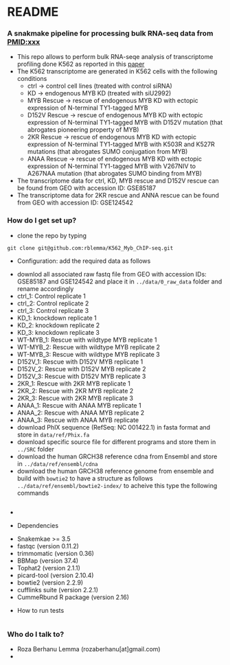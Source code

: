 # README #



### A snakmake pipeline for processing bulk RNA-seq data from [PMID:xxx]() ###
- This repo allows to perform bulk RNA-seqe analysis of transcriptome profiling done K562 as reported in this [paper]()
 - The K562 transcriptome are generated in K562 cells with the following conditions
   - ctrl -> control cell lines (treated with control siRNA)
   - KD -> endogenous MYB KD (treated with siU2992)
   - MYB Rescue -> rescue of endogenous MYB KD with ectopic expression of N-terminal TY1-tagged MYB
   - D152V Rescue -> rescue of endogenous MYB KD with ectopic expression of N-terminal TY1-tagged MYB with D152V mutation (that abrogates pioneering property of MYB)
   - 2KR Rescue -> rescue of endogenous MYB KD with ectopic expression of N-terminal TY1-tagged MYB with K503R and K527R mutations (that abrogates SUMO conjugation from MYB)
   - ANAA Rescue -> rescue of endogenous MYB KD with ectopic expression of N-terminal TY1-tagged MYB with V267NIV to A267NAA mutation (that abrogates SUMO binding from MYB)
- The transcriptome data for ctrl, KD, MYB rescue and D152V rescue can be found from GEO with accession ID: GSE85187
- The transcriptome data for 2KR rescue and ANNA rescue can be found from GEO with accession ID: GSE124542


### How do I get set up? ###

* clone the repo by typing
```
git clone git@github.com:rblemma/K562_Myb_ChIP-seq.git
```
* Configuration: add the required data as follows
 - downlod all associated raw fastq file from GEO with accession IDs: GSE85187 and GSE124542 and place it in `../data/0_raw_data` folder and rename accordingly
  - ctrl_1: Control replicate 1
  - ctrl_2: Control replicate 2
  - ctrl_3: Control replicate 3
  - KD_1: knockdown replicate 1
  - KD_2: knockdown replicate 2
  - KD_3: knockdown replicate 3
  - WT-MYB_1: Rescue with wildtype MYB replicate 1
  - WT-MYB_2: Rescue with wildtype MYB replicate 2
  - WT-MYB_3: Rescue with wildtype MYB replicate 3
  - D152V_1: Rescue with D152V MYB replicate 1
  - D152V_2: Rescue with D152V MYB replicate 2
  - D152V_3: Rescue with D152V MYB replicate 3
  - 2KR_1: Rescue with 2KR MYB replicate 1
  - 2KR_2: Rescue with 2KR MYB replicate 2
  - 2KR_3: Rescue with 2KR MYB replicate 3
  - ANAA_1: Rescue with ANAA MYB replicate 1
  - ANAA_2: Rescue with ANAA MYB replicate 2
  - ANAA_3: Rescue with ANAA MYB replicate
 - download PhIX sequence (RefSeq: NC 001422.1) in fasta format and store in `data/ref/Phix.fa`
 - download specific source file for different programs and store them in `../SRC` folder
 - download the human GRCH38 reference cdna from Ensembl and store in `../data/ref/ensembl/cdna`
 - download the human GRCH38 reference genome from ensemble and build with `bowtie2` to have a structure as follows
`../data/ref/ensembl/bowtie2-index/` to acheive this type the following commands
```
```
-

* Dependencies
 - Snakemkae >= 3.5
 - fastqc (version 0.11.2)
 - trimmomatic (version 0.36)
 - BBMap (version 37.4)
 - Tophat2 (version 2.1.1)
 - picard-tool (version 2.10.4)
 - bowtie2 (version 2.2.9)
 - cufflinks suite (version 2.2.1)
 - CummeRbund R package (version 2.16)

* How to run tests
```
```

### Who do I talk to? ###

* Roza Berhanu Lemma (rozaberhanu[at]gmail.com)
*
